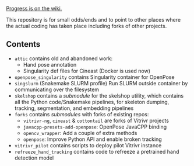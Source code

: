 [Progress is on the wiki.](https://github.com/frankier/gsoc2020/wiki)

This repository is for small odds/ends and to point to other places where the
actual coding has taken place including forks of other projects.

## Contents

* `attic` contains old and abandoned work:
  * Hand pose annotation
  * Singularity def files for Cineast (Docker is used now)
* `openpose_singularity` contains Singularity container for OpenPose
* `singslurm` (Snakemake SLURM profile) Run SLURM outside container by
    communicating over the filesystem
* `skelshop` contains a *submodule* for the skelshop utility, which contains
  all the Python code/Snakemake pipelines, for skeleton dumping, tracking,
  segmentation, and embedding pipelines
* `forks` contains *submodules* with forks of existing repos:
  * `vitrivr-ng`, `cineast` & `cottontail` are forks of Vitrivr projects
  * `javacpp-presets-add-openpose`: OpenPose JavaCPP binding
  * `opencv_wrapper`: Add a couple of extra methods
  * `openpose`: Improve Python API and enable broken tracking
* `vitrivr_pilot` contains scripts to deploy pilot Vitrivr instance
* `refreeze_hand_tracking` contains code to refreeze a pretrained hand
  detection model 
